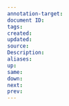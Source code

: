 ```yaml
---
annotation-target: 
document ID: 
tags: 
created: 
updated: 
source: 
Description: 
aliases: 
up: 
same: 
down: 
next: 
prev:
---
```




